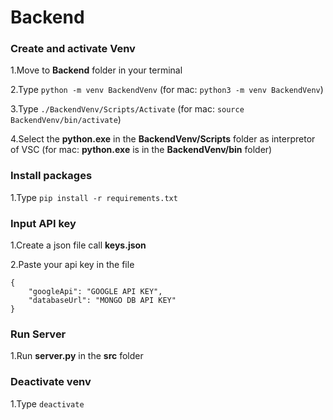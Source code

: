 # Backend

### Create and activate Venv

1.Move to **Backend** folder in your terminal

2.Type `python -m venv BackendVenv` (for mac: `python3 -m venv BackendVenv`)

3.Type `./BackendVenv/Scripts/Activate` (for mac: `source BackendVenv/bin/activate`)

4.Select the **python.exe** in the **BackendVenv/Scripts** folder as interpretor of VSC (for mac: **python.exe** is in the **BackendVenv/bin** folder)

### Install packages

1.Type `pip install -r requirements.txt`

### Input API key

1.Create a json file call **keys.json**

2.Paste your api key in the file
```
{
    "googleApi": "GOOGLE API KEY",
    "databaseUrl": "MONGO DB API KEY"
}
```


### Run Server

1.Run **server.py** in the **src** folder

### Deactivate venv

1.Type `deactivate`

